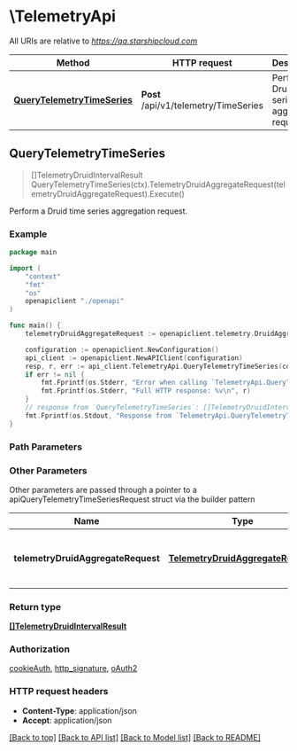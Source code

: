 # \TelemetryApi

All URIs are relative to *https://qa.starshipcloud.com*

Method | HTTP request | Description
------------- | ------------- | -------------
[**QueryTelemetryTimeSeries**](TelemetryApi.md#QueryTelemetryTimeSeries) | **Post** /api/v1/telemetry/TimeSeries | Perform a Druid time series aggregation request.



## QueryTelemetryTimeSeries

> []TelemetryDruidIntervalResult QueryTelemetryTimeSeries(ctx).TelemetryDruidAggregateRequest(telemetryDruidAggregateRequest).Execute()

Perform a Druid time series aggregation request.



### Example

```go
package main

import (
    "context"
    "fmt"
    "os"
    openapiclient "./openapi"
)

func main() {
    telemetryDruidAggregateRequest := openapiclient.telemetry.DruidAggregateRequest{QueryType: "QueryType_example", DataSource: openapiclient.telemetry.DruidDataSource{Type: "Type_example", Name: "Name_example", DataSources: []string{"DataSources_example"), Query: openapiclient.telemetry.DruidGroupByRequest{QueryType: "QueryType_example", DataSource: openapiclient.telemetry.DruidDataSource{Type: "Type_example", Name: "Name_example", DataSources: []string{"DataSources_example"), Query: openapiclient.telemetry.DruidGroupByRequest{QueryType: "QueryType_example", DataSource: , Dimensions: []TelemetryDruidDimensionSpec{openapiclient.telemetry.DruidDimensionSpec{Type: "Type_example", Dimension: "Dimension_example", OutputName: "OutputName_example", OutputType: "OutputType_example", ExtractionFn: 123}), LimitSpec: openapiclient.telemetry.DruidDefaultLimitSpec{Type: "Type_example", Limit: 123, Columns: []TelemetryDruidOrderByColumnSpec{openapiclient.telemetry.DruidOrderByColumnSpec{Dimension: "Dimension_example", Direction: "Direction_example", DimensionOrder: "DimensionOrder_example"})}, Having: openapiclient.telemetry.DruidHavingFilter{Type: "Type_example", Filter: openapiclient.telemetry.DruidFilter{Type: "Type_example", ExtractionFn: 123, Dimension: "Dimension_example", Value: "Value_example", Dimensions: []TelemetryDruidDimensionSpec{openapiclient.telemetry.DruidDimensionSpec{Type: "Type_example", Dimension: "Dimension_example", OutputName: "OutputName_example", OutputType: "OutputType_example", ExtractionFn: 123}), Pattern: "Pattern_example", Fields: []TelemetryDruidFilter{openapiclient.telemetry.DruidFilter{Type: "Type_example", ExtractionFn: 123, Dimension: "Dimension_example", Value: "Value_example", Dimensions: []TelemetryDruidDimensionSpec{), Pattern: "Pattern_example", Fields: []TelemetryDruidFilter{), Field: }), Field: }, Aggregation: "Aggregation_example", Value: 123, Dimension: "Dimension_example"}, Granularity: openapiclient.telemetry.DruidGranularity{Type: "Type_example", Duration: int64(123), Origin: "TODO", Period: "Period_example", TimeZone: "TimeZone_example"}, Filter: , Aggregations: []TelemetryDruidAggregator{openapiclient.telemetry.DruidAggregator{Type: "Type_example", Name: "Name_example", FieldName: "FieldName_example", MaxStringBytes: 123, Size: 123, Filter: , Aggregator: openapiclient.telemetry.DruidAggregator{Type: "Type_example", Name: "Name_example", FieldName: "FieldName_example", MaxStringBytes: 123, Size: 123, Filter: , Aggregator: }}), PostAggregations: []TelemetryDruidPostAggregator{openapiclient.telemetry.DruidPostAggregator{Type: "Type_example", Name: "Name_example", Fn: "Fn_example", Fields: []string{"Fields_example"), Ordering: "Ordering_example", FieldName: "FieldName_example", Value: 123, Field: "Field_example", Func: "Func_example", Size: 123}), Intervals: []string{"Intervals_example"), SubtotalsSpec: 123, Context: openapiclient.telemetry.DruidQueryContext{GrandTotal: false, SkipEmptyBuckets: false, Timeout: 123, Priority: 123, QueryId: "QueryId_example", UseCache: false, PopulateCache: false, UseResultLevelCache: false, PopulateResultLevelCache: false, BySegment: false, Finalize: false, ChunkPeriod: "ChunkPeriod_example", MaxScatterGatherBytes: 123, MaxQueuedBytes: 123, SerializeDateTimeAsLong: false, SerializeDateTimeAsLongInner: false, EnableParallelMerge: false, ParallelMergeParallelism: 123, ParallelMergeInitialYieldRows: 123, ParallelMergeSmallBatchRows: 123}}, Lookup: "Lookup_example", Left: "Left_example", Right: "Right_example", RightPrefix: "RightPrefix_example", Condition: "Condition_example", JoinType: "JoinType_example", ColumnNames: []string{"ColumnNames_example"), Rows: [][]string{[]string{"Rows_example"))}, Dimensions: []TelemetryDruidDimensionSpec{), LimitSpec: openapiclient.telemetry.DruidDefaultLimitSpec{Type: "Type_example", Limit: 123, Columns: []TelemetryDruidOrderByColumnSpec{openapiclient.telemetry.DruidOrderByColumnSpec{Dimension: "Dimension_example", Direction: "Direction_example", DimensionOrder: "DimensionOrder_example"})}, Having: openapiclient.telemetry.DruidHavingFilter{Type: "Type_example", Filter: , Aggregation: "Aggregation_example", Value: 123, Dimension: "Dimension_example"}, Granularity: openapiclient.telemetry.DruidGranularity{Type: "Type_example", Duration: int64(123), Origin: "TODO", Period: "Period_example", TimeZone: "TimeZone_example"}, Filter: , Aggregations: []TelemetryDruidAggregator{), PostAggregations: []TelemetryDruidPostAggregator{openapiclient.telemetry.DruidPostAggregator{Type: "Type_example", Name: "Name_example", Fn: "Fn_example", Fields: []string{"Fields_example"), Ordering: "Ordering_example", FieldName: "FieldName_example", Value: 123, Field: "Field_example", Func: "Func_example", Size: 123}), Intervals: []string{"Intervals_example"), SubtotalsSpec: 123, Context: openapiclient.telemetry.DruidQueryContext{GrandTotal: false, SkipEmptyBuckets: false, Timeout: 123, Priority: 123, QueryId: "QueryId_example", UseCache: false, PopulateCache: false, UseResultLevelCache: false, PopulateResultLevelCache: false, BySegment: false, Finalize: false, ChunkPeriod: "ChunkPeriod_example", MaxScatterGatherBytes: 123, MaxQueuedBytes: 123, SerializeDateTimeAsLong: false, SerializeDateTimeAsLongInner: false, EnableParallelMerge: false, ParallelMergeParallelism: 123, ParallelMergeInitialYieldRows: 123, ParallelMergeSmallBatchRows: 123}}, Lookup: "Lookup_example", Left: "Left_example", Right: "Right_example", RightPrefix: "RightPrefix_example", Condition: "Condition_example", JoinType: "JoinType_example", ColumnNames: []string{"ColumnNames_example"), Rows: [][]string{[]string{"Rows_example"))}, Descending: false, Intervals: []string{"Intervals_example"), Granularity: , Filter: , Aggregations: []TelemetryDruidAggregator{), PostAggregations: []TelemetryDruidPostAggregator{), Limit: 123, Context: , Dimension: , Threshold: 123, Metric: openapiclient.telemetry.DruidTopNMetricSpec{Type: "Type_example", Metric: openapiclient.telemetry.DruidTopNMetricSpec{Type: "Type_example", Metric: , Ordering: "Ordering_example", PreviousStop: "PreviousStop_example"}, Ordering: "Ordering_example", PreviousStop: "PreviousStop_example"}, Dimensions: []TelemetryDruidDimensionSpec{), LimitSpec: , Having: , SubtotalsSpec: 123, ResultFormat: "ResultFormat_example", Columns: []string{"Columns_example"), BatchSize: 123, Order: "Order_example", Legacy: false, Bound: "Bound_example", ToInclude: 123, Merge: false, AnalysisTypes: []string{"AnalysisTypes_example"), LenientAggregatorMerge: false} // TelemetryDruidAggregateRequest | The Druid request schema for time series queries.

    configuration := openapiclient.NewConfiguration()
    api_client := openapiclient.NewAPIClient(configuration)
    resp, r, err := api_client.TelemetryApi.QueryTelemetryTimeSeries(context.Background(), telemetryDruidAggregateRequest).Execute()
    if err != nil {
        fmt.Fprintf(os.Stderr, "Error when calling `TelemetryApi.QueryTelemetryTimeSeries``: %v\n", err)
        fmt.Fprintf(os.Stderr, "Full HTTP response: %v\n", r)
    }
    // response from `QueryTelemetryTimeSeries`: []TelemetryDruidIntervalResult
    fmt.Fprintf(os.Stdout, "Response from `TelemetryApi.QueryTelemetryTimeSeries`: %v\n", resp)
}
```

### Path Parameters



### Other Parameters

Other parameters are passed through a pointer to a apiQueryTelemetryTimeSeriesRequest struct via the builder pattern


Name | Type | Description  | Notes
------------- | ------------- | ------------- | -------------
 **telemetryDruidAggregateRequest** | [**TelemetryDruidAggregateRequest**](TelemetryDruidAggregateRequest.md) | The Druid request schema for time series queries. | 

### Return type

[**[]TelemetryDruidIntervalResult**](telemetry.DruidIntervalResult.md)

### Authorization

[cookieAuth](../README.md#cookieAuth), [http_signature](../README.md#http_signature), [oAuth2](../README.md#oAuth2)

### HTTP request headers

- **Content-Type**: application/json
- **Accept**: application/json

[[Back to top]](#) [[Back to API list]](../README.md#documentation-for-api-endpoints)
[[Back to Model list]](../README.md#documentation-for-models)
[[Back to README]](../README.md)

